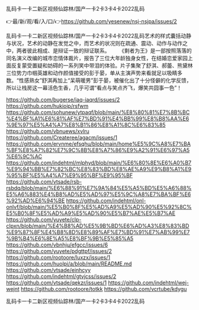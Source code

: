 乱码卡一卡二新区视频仙踪林/国产一卡2卡3卡4卡2022乱码

👉最/新/观/看/入/口/👉https://github.com/yesenew/nsj-nsjpa/issues/2

乱码卡一卡二新区视频仙踪林/国产一卡2卡3卡4卡2022乱码艺术的样式囊括动静与状况，艺术的动静在发觉之中，而艺术的状况则在疏通、震动、动作与动作之中，两者彼此相成、是辩证一致的辩证联系。
　　《剩者为王》是一部按照落落的同名演义改编的城市恋情体裁片，报告了三位大年龄独身女性，在结婚恋爱家园上面反复蒙受置疑和妨碍的一系列笑中带泪的体验。片子集聚了舒淇、郝蕾、熊黛林三位势力巾帼英雄和动作颜值接受的彭于晏，单从主演声势来看就足以吸睛多数。“性感熟女”舒淇再加上“呆萌暖男”彭于晏，被催化出了十分怪僻的化学反馈，所以让栈房这一幕活色生香，几乎可谓“看点与笑点齐飞，爆笑共囧事一色”！


https://github.com/bugerse/iaq-iaqrd/issues/2
https://github.com/hukioip/rsfwm
https://github.com/sohunew/ytpaqf/blob/main/%E8%80%81%E7%8B%BC%E4%BF%A1%E6%81%AF%E7%BD%91%E4%BB%99%E8%B8%AA%E6%9E%97%E5%A4%A7%E8%B1%86%E8%A1%8C%E6%83%85
https://github.com/vbnuews/xvlru
https://github.com/Createree/agacm/issues/1
https://github.com/ervnme/efsqhu/blob/main/home%E5%9C%A8%E7%BA%BF%E8%A7%82%E7%9C%8B%E8%A7%86%E9%A2%91%E6%97%A5%E6%9C%AC
https://github.com/indehtml/mlphyd/blob/main/%E6%80%8E%E6%A0%B7%E9%94%BB%E7%82%BC%E8%83%BD%E8%AE%A9%E9%B8%A1%E9%95%BF%E5%A4%A7%E9%95%BF%E9%95%BF
https://github.com/vtsade/rsb-rsbdq/blob/main/%E6%88%91%E7%9A%84%E5%A5%BD%E5%A6%88%E5%A6%883%E4%B8%AD%E5%AD%97%E5%9C%A8%E7%BA%BF%E6%92%AD%E6%94%BE
https://github.com/indehtml/onl-onlvf/blob/main/%E5%B0%8F%E5%AD%A9%E5%AD%90%E5%92%8C%E5%B0%8F%E5%AD%A9%E5%AD%90%E5%B7%AE%E5%B7%AE
https://github.com/yuyete/clp-clpxn/blob/main/%E4%B8%AD%E5%9B%BD%E6%AD%A3%E8%83%BD%E9%87%8F%E4%B8%8D%E8%89%AF%E7%BD%91%E7%AB%99%E7%9B%B4%E6%8E%A5%E8%BF%9B%E5%85%A5
https://github.com/vbnhju/efgcc/issues/6
https://github.com/yuyete/pdgttpf/issues/2
https://github.com/rootoore/luxzx/issues/1
https://github.com/huolpi/a/blob/main/README.md
https://github.com/vtsade/einhcyy
https://github.com/indehtml/gtvjcss/issues/2
https://github.com/vtsade/qekzr/issues/1
https://github.com/indehtml/wej-wejnt
https://github.com/rootoore/totkk
https://github.com/vcrtube/kdygu

乱码卡一卡二新区视频仙踪林/国产一卡2卡3卡4卡2022乱码
